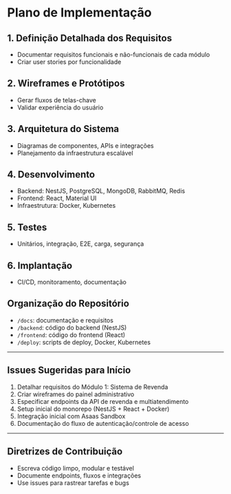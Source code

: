 # Plano de Implementação

## 1. Definição Detalhada dos Requisitos
- Documentar requisitos funcionais e não-funcionais de cada módulo
- Criar user stories por funcionalidade

## 2. Wireframes e Protótipos
- Gerar fluxos de telas-chave
- Validar experiência do usuário

## 3. Arquitetura do Sistema
- Diagramas de componentes, APIs e integrações
- Planejamento da infraestrutura escalável

## 4. Desenvolvimento
- Backend: NestJS, PostgreSQL, MongoDB, RabbitMQ, Redis
- Frontend: React, Material UI
- Infraestrutura: Docker, Kubernetes

## 5. Testes
- Unitários, integração, E2E, carga, segurança

## 6. Implantação
- CI/CD, monitoramento, documentação

## Organização do Repositório
- `/docs`: documentação e requisitos
- `/backend`: código do backend (NestJS)
- `/frontend`: código do frontend (React)
- `/deploy`: scripts de deploy, Docker, Kubernetes

---

## Issues Sugeridas para Início
1. Detalhar requisitos do Módulo 1: Sistema de Revenda
2. Criar wireframes do painel administrativo
3. Especificar endpoints da API de revenda e multiatendimento
4. Setup inicial do monorepo (NestJS + React + Docker)
5. Integração inicial com Asaas Sandbox
6. Documentação do fluxo de autenticação/controle de acesso

---

## Diretrizes de Contribuição
- Escreva código limpo, modular e testável
- Documente endpoints, fluxos e integrações
- Use issues para rastrear tarefas e bugs